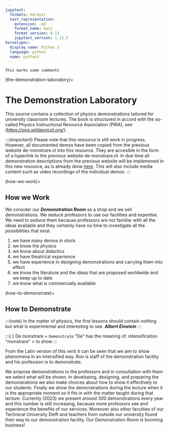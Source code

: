 ```yaml
---
jupytext:
  formats: md:myst
  text_representation:
    extension: .md
    format_name: myst
    format_version: 0.13
    jupytext_version: 1.11.5
kernelspec:
  display_name: Python 3
  language: python
  name: python3
---
```


````{mark}
This marks some comments
````

(the-demonstration-laboratory)=

# The Demonstration Laboratory

This source contains a collection of physics demonstrations tailored for university classroom lectures. The book is structured in accord with the so-called Physics Instructional Resource Association (PIRA), see (https://pira.wildapricot.org/).

:::{important}
Please note that this resource is still work in progress. However, all documented demos have been copied from the previous website de-monstrare.nl into this resource. They are accesible in the form of a hyperlink to the previous website de-monstrare.nl. In due time all demonstration descriptions from the previous website will be implemened in this new resource, as is already done [here](5B20-01). This will also include media content such as video recordings of the individual demos.
:::

<!-- And here is a code block: -->

(how-we-work)=
## How we Work

We consider our ***Demonstration Room*** as a shop and we sell demonstrations. We seduce professors to use our facilities and expertise. We need to seduce them because professors are not familiar with all the ideas available and they certainly have no time to investigate all the possibilities that exist.

1. we have many demos in stock
2. we know the physics
3. we know about didactics
4. we have theatrical experience
5. we have experience in designing demonstrations and carrying them into effect
6. we know the literature and the ideas that are proposed worldwide and we keep up to date
7. we know what is commercially available

(how-to-demonstrate)=
## How to Demonstrate

:::{note}
In the matter of physics, the first lessons should contain nothing but what is experimental and interesting to see. ***Albert Einstein***
:::

:::{ }
De monstrare = `Demonstrate`
"De" has the meaning of: intensification
"monstrare" = to show
:::

From the Latin version of this verb it can be seen that we aim to show phenomena in an intensified way. Ron is staff of the demonstration facility and his profession is to demonstrate.

We propose demonstrations to the professors and in consultation with them we select what will be shown. In developing, designing, and preparing the demonstrations we also make choices about how to show it effectively to our students. Finally we show the demonstrations during the lecture when it is the appropriate moment so it fits in with the matter taught during that lecture.
Currently (2023) we present around 300 demonstrations every year and this number is still increasing, because more professors see and experience the benefits of our services. Moreover also other faculties of our Technical University Delft and teachers from outside our university found their way to our demonstration facility. Our Demonstration Room is booming business!
